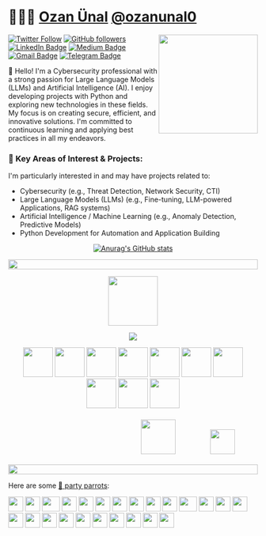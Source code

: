 # 👨🏻‍💻 [Ozan Ünal](https://ozanunal.dev/) [@ozanunal0](https://github.com/ozanunal0)

<img align='right' src='https://user-images.githubusercontent.com/5713670/87202985-820dcb80-c2b6-11ea-9f56-7ec461c497c3.gif' width='200"'>


[![Twitter Follow](https://img.shields.io/twitter/follow/ozanunll?style=social)](https://twitter.com/intent/follow?screen_name=ozanunll)
[![GitHub followers](https://img.shields.io/github/followers/ozanunal0?label=Follow&style=social)](https://github.com/ozanunal0/?tab=follow)
[![LinkedIn Badge](https://img.shields.io/badge/-LinkedIn-blue?style=social&logo=LinkedIn&logoColor=blue&link=https://www.linkedin.com/in/ozanunal/)](https://www.linkedin.com/in/ozanunal/)
[![Medium Badge](http://img.shields.io/badge/-Medium-1ca0f1?style=social&logo=Medium&logoColor=black&link=https://medium.com/@ozan.unal)](https://medium.com/@ozan.unal)
[![Gmail Badge](https://img.shields.io/badge/-ozanunal@protonmail.com-c14438?style=social&logo=protonmail&logoColor=&link=mailto:ozanunal@protonmail.com)](mailto:ozanunal@protonmail.com)
[![Telegram Badge](https://img.shields.io/badge/-Telegram-2CA5E0?style=social&logo=Telegram&logoColor=&link=https://t.me/@RTFM2)](https://t.me/@RTFM2)



👋 Hello! I'm a Cybersecurity professional with a strong passion for Large Language Models (LLMs) and Artificial Intelligence (AI). I enjoy developing projects with Python and exploring new technologies in these fields. My focus is on creating secure, efficient, and innovative solutions. I'm committed to continuous learning and applying best practices in all my endeavors.
### 🚀 Key Areas of Interest & Projects:

I'm particularly interested in and may have projects related to:
-   Cybersecurity (e.g., Threat Detection, Network Security, CTI)
-   Large Language Models (LLMs) (e.g., Fine-tuning, LLM-powered Applications, RAG systems)
-   Artificial Intelligence / Machine Learning (e.g., Anomaly Detection, Predictive Models)
-   Python Development for Automation and Application Building


<div align="center">

[![Anurag's GitHub stats](https://github-readme-stats.vercel.app/api?username=ozanunal0&show_icons=true&theme=tokyonight&rank_icon=github)](https://github.com/anuraghazra/github-readme-stats) 
</div>

<!--📏LINE-->
<p align="center">
<img src="https://i.imgur.com/dBaSKWF.gif" height="20" width="100%">

<!--🐱CAT-->
<p align="center">
<img src="https://media.giphy.com/media/WUlplcMpOCEmTGBtBW/giphy.gif" width="100">



<!--🤔INTERESTTITLE-->
<p align="center">
<img src="https://i.imgur.com/ozEwbHs.gif">

<!--🖼️🖼️INTERSTLOGOS-->
<p align="center">
<img src="https://www.vectorlogo.zone/logos/amazon_aws/amazon_aws-icon.svg" width="60">
<img src="https://www.vectorlogo.zone/logos/python/python-icon.svg" width="60">
<img src="https://www.vectorlogo.zone/logos/firebase/firebase-icon.svg" width="60">
<img src="https://cdn.worldvectorlogo.com/logos/pycharmedu-icon.svg" width="60">
<img src="https://www.vectorlogo.zone/logos/google_cloud/google_cloud-icon.svg" width="60">
<img src="https://www.vectorlogo.zone/logos/supabase/supabase-icon.svg" width="60">
<img src="https://www.vectorlogo.zone/logos/linux/linux-icon.svg" width="60">
<img src="https://www.vectorlogo.zone/logos/docker/docker-tile.svg" width="60">
<img src="https://www.vectorlogo.zone/logos/heroku/heroku-icon.svg" width="60">
<img src="https://www.vectorlogo.zone/logos/github/github-icon.svg" width="60">
</h4>

<!--🖼️⭐🔱STARRED/FORK-->
<h4 align="right">
 

  <tr>
   <img src="https://c.tenor.com/SOVMSXmWB1kAAAAi/tony-star-jumping.gif" width="70">
   &nbsp;&nbsp;&nbsp;&nbsp;&nbsp;&nbsp;&nbsp;&nbsp;&nbsp;&nbsp;&nbsp;&nbsp;&nbsp;&nbsp;&nbsp;&nbsp;&nbsp;&nbsp;&nbsp;
   <img src="https://c.tenor.com/XSbD902n1fwAAAAi/rennen-fast.gif" width="50">&nbsp;&nbsp;&nbsp;&nbsp;&nbsp;&nbsp;&nbsp;&nbsp;&nbsp;&nbsp;&nbsp;&nbsp;&nbsp;&nbsp;
  </tr>
</h4>
 
<!--📏LINE-->
<p align="center">
<img src="https://i.imgur.com/dBaSKWF.gif" height="20" width="100%">


Here are some [🦜 party parrots](https://cultofthepartyparrot.com):

<div>

<p align="left">
    <img src="https://cultofthepartyparrot.com/parrots/hd/githubparrot.gif" width="30" height="30"/>
    <img src="https://cultofthepartyparrot.com/flags/hd/indiaparrot.gif" width="30" height="30"/>
    <img src="https://cultofthepartyparrot.com/parrots/asyncparrot.gif" width="36" height="30"/>
    <img src="https://cultofthepartyparrot.com/parrots/hd/exceptionallyfastparrot.gif" width="30" height="30"/>
    <img src="https://cultofthepartyparrot.com/parrots/hd/60fpsparrot.gif" width="30" height="30"/>
    <img src="https://cultofthepartyparrot.com/parrots/hd/jumpingparrot.gif" width="30" height="30"/>
    <img src="https://cultofthepartyparrot.com/parrots/hd/opensourceparrot.gif" width="30" height="30"/>
    <img src="https://cultofthepartyparrot.com/parrots/hd/dealwithitnowparrot.gif" width="30" height="30"/>
    <img src="https://cultofthepartyparrot.com/parrots/hd/hypnoparrotlight.gif" width="30" height="30"/>
    <img src="https://cultofthepartyparrot.com/parrots/databaseparrot.gif" width="30" height="30"/>
    <img src="https://cultofthepartyparrot.com/parrots/fixparrot.gif" width="36" height="30"/>
    <img src="https://cultofthepartyparrot.com/parrots/hd/laptop_parrot.gif" width="30" height="30"/>
    <img src="https://cultofthepartyparrot.com/parrots/hd/spinningparrot.gif" width="30" height="30"/>
    <img src="https://cultofthepartyparrot.com/parrots/hd/levitationparrot.gif" width="30" height="30"/>
    <img src="https://cultofthepartyparrot.com/parrots/hd/meldparrot.gif" width="30" height="30"/>
    <img src="https://cultofthepartyparrot.com/parrots/slomoparrot.gif" width="30" height="30"/>
    <img src="https://cultofthepartyparrot.com/parrots/hd/moonwalkingparrot.gif" width="30" height="30"/>
    <img src="https://cultofthepartyparrot.com/parrots/hd/stableparrot.gif" width="30" height="30"/>
    <img src="https://cultofthepartyparrot.com/parrots/hd/scienceparrot.gif" width="30" height="30"/>
    <img src="https://cultofthepartyparrot.com/parrots/hd/pirateparrot.gif" width="30" height="30"/>
    <img src="https://cultofthepartyparrot.com/parrots/hd/footballparrot.gif" width="30" height="30"/>
    <img src="https://cultofthepartyparrot.com/parrots/hd/illuminatiparrot.gif" width="30" height="30"/>
    <img src="https://cultofthepartyparrot.com/parrots/hd/hypnoparrotdark.gif" width="30" height="30"/>
    <img src="https://cultofthepartyparrot.com/parrots/hd/mustacheparrot.gif" width="30" height="30"/>
</div>

<!--
![Google Gemini](https://img.shields.io/badge/google%20gemini-8E75B2?style=for-the-badge&logo=google%20gemini&logoColor=white)

![Python](https://img.shields.io/badge/python-3670A0?style=for-the-badge&logo=python&logoColor=ffdd54),

![macOS](https://img.shields.io/badge/mac%20os-000000?style=for-the-badge&logo=macos&logoColor=F0F0F0)

![Reddit](https://img.shields.io/badge/Reddit-%23FF4500.svg?style=for-the-badge&logo=Reddit&logoColor=white)

**ozanunal0/ozanunal0** is a ✨ _special_ ✨ repository because its `README.md` (this file) appears on your GitHub profile.

Here are some ideas to get you started:

- 🔭 I’m currently working on ...
- 🌱 I’m currently learning ...
- 👯 I’m looking to collaborate on ...
- 🤔 I’m looking for help with ...
- 💬 Ask me about ...
- 📫 How to reach me: ...
- 😄 Pronouns: ...
- ⚡ Fun fact: ... 
-->

